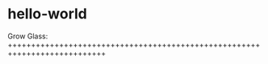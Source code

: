 # hello-world
Grow Glass:  
+++++++++++++++++++++++++++++++++++++++++++++++++++++++++++++++++++++++++++